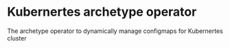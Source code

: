 # Kubernertes archetype operator

The archetype operator to dynamically manage configmaps for Kubernertes cluster
